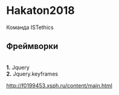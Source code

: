 # Hakaton2018
Команда ISTethics

<h2> Фреймворки </h2>
 <br/> <strong>1.</strong> Jquery 
 <br/> <strong>2.</strong> Jquery.keyframes
 



http://f0199453.xsph.ru/content/main.html

